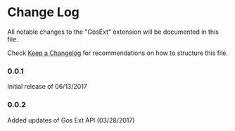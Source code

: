 # Change Log
All notable changes to the "GosExt" extension will be documented in this file.

Check [Keep a Changelog](http://keepachangelog.com/) for recommendations on how to structure this file.

### 0.0.1
Initial release of 06/13/2017

### 0.0.2
Added updates of Gos Ext API (03/28/2017)
